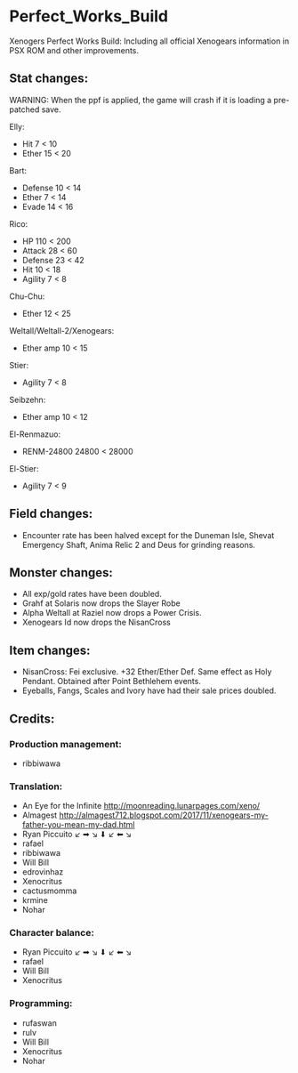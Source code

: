 # Perfect_Works_Build
Xenogers Perfect Works Build: Including all official Xenogears information in PSX ROM and other improvements.

## Stat changes:

WARNING: When the ppf is applied, the game will crash if it is loading a pre-patched save. 

Elly:
- Hit 7 < 10
- Ether 15 < 20

Bart:
- Defense 10 < 14
- Ether 7 < 14
- Evade 14 < 16

Rico:
- HP 110 < 200
- Attack 28 < 60
- Defense 23 < 42
- Hit 10 < 18
- Agility 7 < 8

Chu-Chu:
- Ether 12 < 25

Weltall/Weltall-2/Xenogears:
- Ether amp 10 < 15

Stier:
- Agility 7 < 8

Seibzehn:
- Ether amp 10 < 12

El-Renmazuo:
- RENM-24800 24800 < 28000

El-Stier:
- Agility 7 < 9

## Field changes:
- Encounter rate has been halved except for the Duneman Isle, Shevat Emergency Shaft, Anima Relic 2 and Deus for grinding reasons.


## Monster changes:

- All exp/gold rates have been doubled.
- Grahf at Solaris now drops the Slayer Robe
- Alpha Weltall at Raziel now drops a Power Crisis.
- Xenogears Id now drops the NisanCross

## Item changes:

- NisanCross: Fei exclusive. +32 Ether/Ether Def. Same effect as Holy Pendant. Obtained after Point Bethlehem events.
- Eyeballs, Fangs, Scales and Ivory have had their sale prices doubled.

## Credits:
### Production management:
- ribbiwawa

### Translation: 
- An Eye for the Infinite http://moonreading.lunarpages.com/xeno/
- Almagest http://almagest712.blogspot.com/2017/11/xenogears-my-father-you-mean-my-dad.html
- Ryan Piccuito ↙ ➡ ↘ ⬇ ↙ ⬅ ↘
- rafael
- ribbiwawa
- Will Bill
- edrovinhaz
- Xenocritus
- cactusmomma
- krmine
- Nohar

### Character balance:
- Ryan Piccuito ↙ ➡ ↘ ⬇ ↙ ⬅ ↘
- rafael
- Will Bill
- Xenocritus

### Programming:
- rufaswan
- rulv
- Will Bill
- Xenocritus
- Nohar
